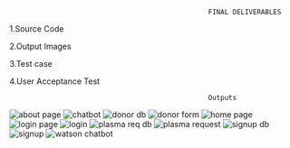                                                      FINAL DELIVERABLES
 1.Source Code
 
 2.Output Images
 
 3.Test case
 
 4.User Acceptance Test 
 
                                                     Outputs
  
  ![about page](https://user-images.githubusercontent.com/113346112/203061248-8d9a8694-cc97-4b64-9c60-f3a578875a90.png)
![chatbot](https://user-images.githubusercontent.com/113346112/203061377-2a14b10a-8ad8-45cd-ba14-42e19a9f59b5.png)
![donor db](https://user-images.githubusercontent.com/113346112/203061423-9f3d716a-2799-4203-b688-9b5b5c3a3071.png)
![donor form](https://user-images.githubusercontent.com/113346112/203061440-102258e9-d756-4365-9513-69f893918c9b.png)
![home page](https://user-images.githubusercontent.com/113346112/203061456-ba1164ee-5579-4701-8a71-bd4e293861eb.png)
![login page](https://user-images.githubusercontent.com/113346112/203061471-4d0a4b22-d2e6-433f-b307-a0c843016076.png)
![login](https://user-images.githubusercontent.com/113346112/203061500-6d1c0f2c-90dd-4157-b1b5-2a6c0552b863.png)
![plasma req db](https://user-images.githubusercontent.com/113346112/203061617-81b9f020-a507-49e7-9717-8fe5d26cc76a.png)
![plasma request](https://user-images.githubusercontent.com/113346112/203061638-40602d07-9ed7-416c-9f40-65f9d2e90b58.png)
![signup db](https://user-images.githubusercontent.com/113346112/203061658-04881906-ca27-460b-9675-056cce29ddf9.png)
![signup](https://user-images.githubusercontent.com/113346112/203061675-e3e7f4b5-9b3d-42e8-a72d-a7aae2659800.png)
![watson chatbot](https://user-images.githubusercontent.com/113346112/203061700-3fb899a2-fe32-44c1-88ff-36768f3b4425.png)


